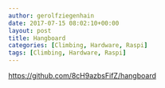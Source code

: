 ```yaml
---
author: gerolfziegenhain
date: 2017-07-15 08:02:10+00:00
layout: post
title: Hangboard
categories: [Climbing, Hardware, Raspi]
tags: [Climbing, Hardware, Raspi]
---
```



https://github.com/8cH9azbsFifZ/hangboard